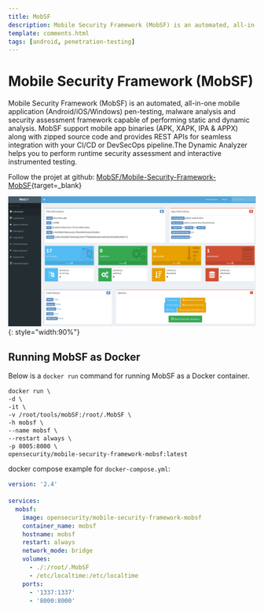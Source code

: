 ```yaml
---
title: MobSF
description: Mobile Security Framework (MobSF) is an automated, all-in-one mobile application (Android/iOS/Windows) pen-testing, malware analysis and security assessment framework capable of performing static and dynamic analysis.
template: comments.html
tags: [android, penetration-testing]
---
```


# Mobile Security Framework (MobSF)

Mobile Security Framework (MobSF) is an automated, all-in-one mobile application (Android/iOS/Windows) pen-testing, malware analysis and security assessment framework capable of performing static and dynamic analysis. MobSF support mobile app binaries (APK, XAPK, IPA & APPX) along with zipped source code and provides REST APIs for seamless integration with your CI/CD or DevSecOps pipeline.The Dynamic Analyzer helps you to perform runtime security assessment and interactive instrumented testing.

Follow the projet at github: [MobSF/Mobile-Security-Framework-MobSF][mobsf-url]{target=\_blank}

![mobsf webgui][mobsf-webgui-img]{: style="width:90%"}

## Running MobSF as Docker

Below is a `docker run` command for running MobSF as a Docker container.

```shell
docker run \
-d \
-it \
-v /root/tools/mobSF:/root/.MobSF \
-h mobsf \
--name mobsf \
--restart always \
-p 8005:8000 \
opensecurity/mobile-security-framework-mobsf:latest
```

docker compose example for `docker-compose.yml`:

```yaml
version: '2.4'

services:
  mobsf:
    image: opensecurity/mobile-security-framework-mobsf
    container_name: mobsf
    hostname: mobsf
    restart: always
    network_mode: bridge
    volumes:
      - ./:/root/.MobSF
      - /etc/localtime:/etc/localtime
    ports:
      - '1337:1337'
      - '8000:8000'
```

<!-- appendices -->

[mobsf-url]: https://github.com/MobSF/Mobile-Security-Framework-MobSF
[mobsf-webgui-img]: /assets/images/6f0ec169-8a64-4019-9bbb-c0f542c00972.png 'mobsf webgui'

<!-- end appendices -->
